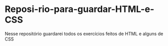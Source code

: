 # Reposi-rio-para-guardar-HTML-e-CSS
Nesse repositório guardarei todos os exercícios feitos de HTML e alguns de CSS
